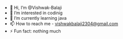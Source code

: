 - 👋 Hi, I’m @Vishwak-Balaji
- 👀 I’m interested in codinig
- 🌱 I’m currently learning java
- 📫 How to reach me - vishwakbalaji2304@gmail.com
- ⚡ Fun fact: nothing much

<!---
Vishwak-Balaji/Vishwak-Balaji is a ✨ special ✨ repository because its `README.md` (this file) appears on your GitHub profile.
You can click the Preview link to take a look at your changes.
--->
